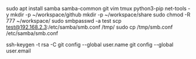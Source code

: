 sudo apt install samba samba-common git vim tmux python3-pip net-tools -y
mkdir -p ~/workspace/github
mkdir -p ~/workspace/share
sudo chmod -R 777 ~/workspace/
sudo smbpasswd -a test
scp test@192.168.2.3:/etc/samba/smb.conf /tmp/
sudo cp /tmp/smb.conf /etc/samba/smb.conf

ssh-keygen -t rsa -C
git config --global user.name
git config --global user.email

